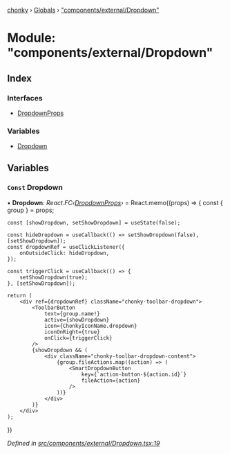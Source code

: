 [chonky](../README.md) › [Globals](../globals.md) › ["components/external/Dropdown"](_components_external_dropdown_.md)

# Module: "components/external/Dropdown"

## Index

### Interfaces

* [DropdownProps](../interfaces/_components_external_dropdown_.dropdownprops.md)

### Variables

* [Dropdown](_components_external_dropdown_.md#const-dropdown)

## Variables

### `Const` Dropdown

• **Dropdown**: *React.FC‹[DropdownProps](../interfaces/_components_external_dropdown_.dropdownprops.md)›* = React.memo((props) => {
    const { group } = props;

    const [showDropdown, setShowDropdown] = useState(false);

    const hideDropdown = useCallback(() => setShowDropdown(false), [setShowDropdown]);
    const dropdownRef = useClickListener({
        onOutsideClick: hideDropdown,
    });

    const triggerClick = useCallback(() => {
        setShowDropdown(true);
    }, [setShowDropdown]);

    return (
        <div ref={dropdownRef} className="chonky-toolbar-dropdown">
            <ToolbarButton
                text={group.name!}
                active={showDropdown}
                icon={ChonkyIconName.dropdown}
                iconOnRight={true}
                onClick={triggerClick}
            />
            {showDropdown && (
                <div className="chonky-toolbar-dropdown-content">
                    {group.fileActions.map((action) => (
                        <SmartDropdownButton
                            key={`action-button-${action.id}`}
                            fileAction={action}
                        />
                    ))}
                </div>
            )}
        </div>
    );
})

*Defined in [src/components/external/Dropdown.tsx:19](https://github.com/TimboKZ/Chonky/blob/faab549/src/components/external/Dropdown.tsx#L19)*
